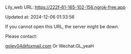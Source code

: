 Lily_web URL: https://222f-61-165-102-156.ngrok-free.app

Updated at: 2024-12-06 01:33:56

If you cannot open this URL, the server might be down.

Please contact: 

goley04@foxmail.com Or Wechat:GL_yeaH